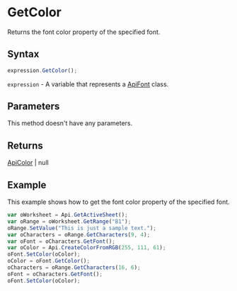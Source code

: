 # GetColor

Returns the font color property of the specified font.

## Syntax

```javascript
expression.GetColor();
```

`expression` - A variable that represents a [ApiFont](../ApiFont.md) class.

## Parameters

This method doesn't have any parameters.

## Returns

[ApiColor](../../ApiColor/ApiColor.md) \| null

## Example

This example shows how to get the font color property of the specified font.

```javascript
var oWorksheet = Api.GetActiveSheet();
var oRange = oWorksheet.GetRange("B1");
oRange.SetValue("This is just a sample text.");
var oCharacters = oRange.GetCharacters(9, 4);
var oFont = oCharacters.GetFont();
var oColor = Api.CreateColorFromRGB(255, 111, 61);
oFont.SetColor(oColor);
oColor = oFont.GetColor();
oCharacters = oRange.GetCharacters(16, 6);
oFont = oCharacters.GetFont();
oFont.SetColor(oColor);
```

